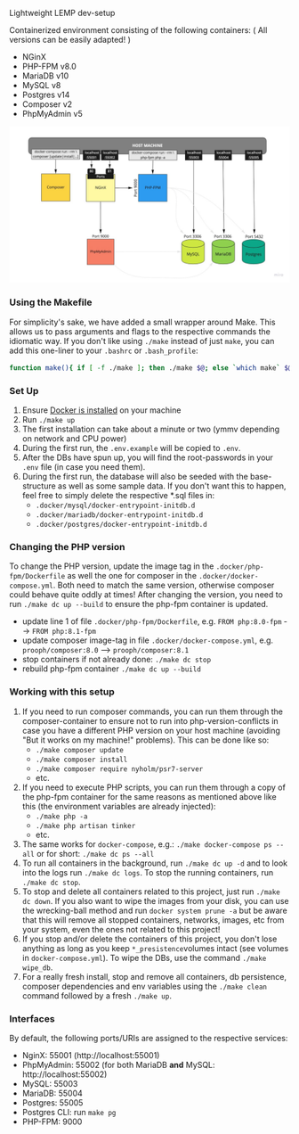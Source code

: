 Lightweight LEMP dev-setup

Containerized environment consisting of the following containers:
( All versions can be easily adapted! )

- NGinX
- PHP-FPM v8.0
- MariaDB v10   
- MySQL v8   
- Postgres v14
- Composer v2
- PhpMyAdmin v5

![Container Architecture](docs/architecture.jpg)

### Using the Makefile

For simplicity's sake, we have added a small wrapper around Make. This allows us to pass arguments and flags to the 
respective commands the idiomatic way. If you don't like using `./make` instead of just `make`, you can add this 
one-liner to your `.bashrc` or `.bash_profile`:
```bash
function make(){ if [ -f ./make ]; then ./make $@; else `which make` $@; fi }
```

### Set Up

1. Ensure [Docker is installed](https://www.docker.com/products/docker-desktop) on your machine
2. Run `./make up`
3. The first installation can take about a minute or two (ymmv depending on network and CPU power)
4. During the first run, the `.env.example` will be copied to `.env`.
5. After the DBs have spun up, you will find the root-passwords in your `.env` file (in case you need them). 
6. During the first run, the database will also be seeded with the base-structure as well as some sample data. 
   If you don't want this to happen, feel free to simply delete the respective *.sql files in:
   - `.docker/mysql/docker-entrypoint-initdb.d`
   - `.docker/mariadb/docker-entrypoint-initdb.d`
   - `.docker/postgres/docker-entrypoint-initdb.d`
   
### Changing the PHP version

To change the PHP version, update the image tag in the `.docker/php-fpm/Dockerfile` as well the one for composer
in the `.docker/docker-compose.yml`. Both need to match the same version, otherwise composer could behave quite
oddly at times! After changing the version, you need to run `./make dc up --build` to ensure the php-fpm container
is updated.

- update line 1 of file `.docker/php-fpm/Dockerfile`, e.g. `FROM php:8.0-fpm` --> `FROM php:8.1-fpm`
- update composer image-tag in file `.docker/docker-compose.yml`, e.g. `prooph/composer:8.0` --> `prooph/composer:8.1`
- stop containers if not already done: `./make dc stop`
- rebuild php-fpm container `./make dc up --build`

### Working with this setup

1. If you need to run composer commands, you can run them through the composer-container to ensure not to run
   into php-version-conflicts in case you have a different PHP version on your host machine
   (avoiding "But it works on my machine!" problems). This can be done like so:
    - `./make composer update`
    - `./make composer install`
    - `./make composer require nyholm/psr7-server`
    - etc.
2. If you need to execute PHP scripts, you can run them through a copy of the php-fpm container for the same reasons
   as mentioned above like this (the environment variables are already injected):
    - `./make php -a`
    - `./make php artisan tinker`
    - etc.
3. The same works for `docker-compose`, e.g.: `./make docker-compose ps --all` or for short: `./make dc ps --all`
4. To run all containers in the background, run `./make dc up -d` and to look into the logs
   run `./make dc logs`. To stop the running containers, run `./make dc stop`.
5. To stop and delete all containers related to this project, just run `./make dc down`.
   If you also want to wipe the images from your disk, you can use the wrecking-ball method
   and run `docker system prune -a` but be aware that this will remove all stopped containers,
   networks, images, etc from your system, even the ones not related to this project!
6. If you stop and/or delete the containers of this project,
   you don't lose anything as long as you keep `*_presistence`volumes intact (see volumes in `docker-compose.yml`).
   To wipe the DBs, use the command `./make wipe_db`.
7. For a really fresh install, stop and remove all containers, db persistence, composer dependencies and env variables
   using the `./make clean` command followed by a fresh `./make up`.

### Interfaces
By default, the following ports/URIs are assigned to the respective services:

- NginX: 55001 (http://localhost:55001)
- PhpMyAdmin: 55002 (for both MariaDB **and** MySQL: http://localhost:55002)
- MySQL: 55003
- MariaDB: 55004
- Postgres: 55005
- Postgres CLI: run `make pg`
- PHP-FPM: 9000
